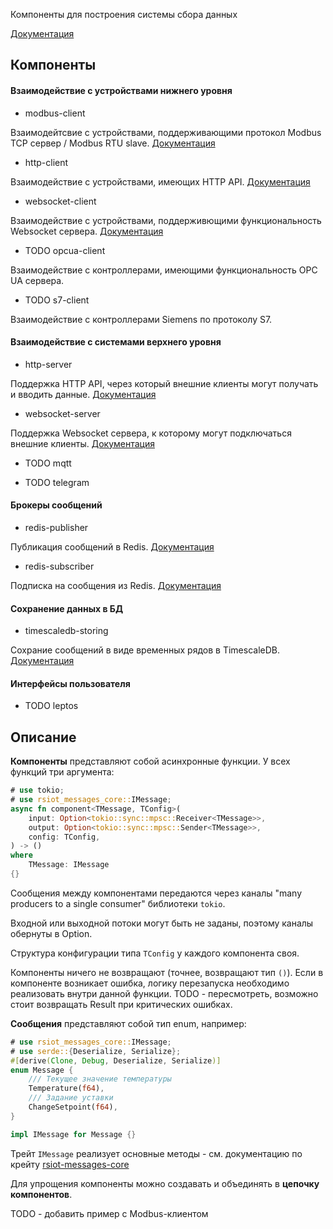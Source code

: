 Компоненты для построения системы сбора данных

[Документация](https://docs.rs/rsiot/latest/)

## Компоненты

#### Взаимодействие с устройствами нижнего уровня

- modbus-client

Взаимодейтсвие с устройствами, поддерживающими протокол Modbus TCP сервер / Modbus RTU slave.
[Документация](https://docs.rs/rsiot-modbus-client/latest/)

- http-client

Взаимодействие с устройствами, имеющих HTTP API.
[Документация](https://docs.rs/rsiot-http-client/latest/)

- websocket-client

Взаимодействие с устройствами, поддерживющими функциональность Websocket сервера.
[Документация](https://docs.rs/rsiot-websocket-client/latest/)

- TODO opcua-client

Взаимодействие с контроллерами, имеющими функциональность OPC UA сервера.

- TODO s7-client

Взаимодействие с контроллерами Siemens по протоколу S7.

#### Взаимодействие с системами верхнего уровня

- http-server

Поддержка HTTP API, через который внешние клиенты могут получать и вводить данные.
[Документация](https://docs.rs/rsiot-http-server/latest/)

- websocket-server

Поддержка Websocket сервера, к которому могут подключаться внешние клиенты.
[Документация](https://docs.rs/rsiot-websocket-server/latest/)

- TODO mqtt

- TODO telegram

#### Брокеры сообщений

- redis-publisher

Публикация сообщений в Redis.
[Документация](https://docs.rs/rsiot-redis-publisher/latest/)

- redis-subscriber

Подписка на сообщения из Redis.
[Документация](https://docs.rs/rsiot-redis-subscriber/latest/)

#### Сохранение данных в БД

- timescaledb-storing

Сохрание сообщений в виде временных рядов в TimescaleDB.
[Документация](https://docs.rs/rsiot-timescaledb-storing/latest)

#### Интерфейсы пользователя

- TODO leptos

## Описание

**Компоненты** представляют собой асинхронные функции. У всех функций три аргумента:

```rust
# use tokio;
# use rsiot_messages_core::IMessage;
async fn component<TMessage, TConfig>(
    input: Option<tokio::sync::mpsc::Receiver<TMessage>>,
    output: Option<tokio::sync::mpsc::Sender<TMessage>>,
    config: TConfig,
) -> ()
where
    TMessage: IMessage
{}
```

Сообщения между компонентами передаются через каналы "many producers to a single consumer" библиотеки `tokio`.

Входной или выходной потоки могут быть не заданы, поэтому каналы обернуты в Option.

Структура конфигурации типа `TConfig` у каждого компонента своя.

Компоненты ничего не возвращают (точнее, возвращают тип `()`). Если в компоненте возникает ошибка, логику перезапуска необходимо реализовать внутри данной функции.
TODO - пересмотреть, возможно стоит возвращать Result при критических ошибках.

**Сообщения** представляют собой тип enum, например:

```rust
# use rsiot_messages_core::IMessage;
# use serde::{Deserialize, Serialize};
#[derive(Clone, Debug, Deserialize, Serialize)]
enum Message {
    /// Текущее значение температуры
    Temperature(f64),
    /// Задание уставки
    ChangeSetpoint(f64),
}

impl IMessage for Message {}
```

Трейт `IMessage` реализует основные методы - см. документацию по крейту [rsiot-messages-core](https://docs.rs/rsiot-messages-core/latest)

Для упрощения компоненты можно создавать и объединять в **цепочку компонентов**.

TODO - добавить пример с Modbus-клиентом
